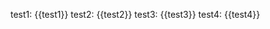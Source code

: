 <!-- xmd:
set test1 = "simple"
set test2 = "with space"
set test3 = "with\"quote"  
set test4 = "with\\backslash"
-->

test1: {{test1}}
test2: {{test2}}
test3: {{test3}}
test4: {{test4}}